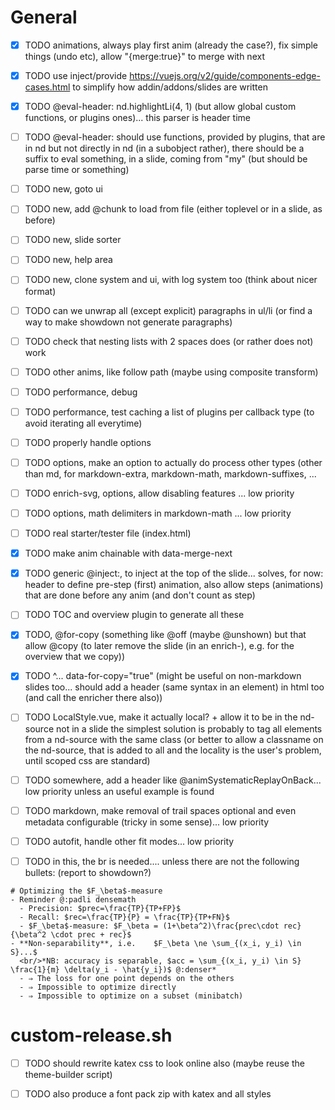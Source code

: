 # General

- [x] TODO animations, always play first anim (already the case?), fix simple things (undo etc), allow "{merge:true}" to merge with next

- [x] TODO use inject/provide https://vuejs.org/v2/guide/components-edge-cases.html to simplify how addin/addons/slides are written

- [x] TODO @eval-header: nd.highlightLi(4, 1) (but allow global custom functions, or plugins ones)... this parser is header time

- [ ] TODO @eval-header: should use functions, provided by plugins, that are in nd but not directly in nd (in a subobject rather), there should be a suffix to eval something, in a slide, coming from "my" (but should be parse time or something)

- [ ] TODO new, goto ui

- [ ] TODO new, add @chunk to load from file (either toplevel or in a slide, as before)

- [ ] TODO new, slide sorter

- [ ] TODO new, help area

- [ ] TODO new, clone system and ui, with log system too (think about nicer format)

- [ ] TODO can we unwrap all (except explicit) paragraphs in ul/li (or find a way to make showdown not generate paragraphs)

- [ ] TODO check that nesting lists with 2 spaces does (or rather does not) work

- [ ] TODO other anims, like follow path (maybe using composite transform)

- [ ] TODO performance, debug

- [ ] TODO performance, test caching a list of plugins per callback type (to avoid iterating all everytime)

- [ ] TODO properly handle options

- [ ] TODO options, make an option to actually do process other types (other than md, for markdown-extra, markdown-math, markdown-suffixes, ...

- [ ] TODO enrich-svg, options, allow disabling features ... low priority

- [ ] TODO options, math delimiters in markdown-math ... low priority

- [ ] TODO real starter/tester file (index.html)

- [x] TODO make anim chainable with data-merge-next

- [x] TODO generic @inject:, to inject at the top of the slide... solves, for now: header to define pre-step (first) animation, also allow steps (animations) that are done before any anim (and don't count as step)

- [ ] TODO TOC and overview plugin to generate all these

- [x] TODO, @for-copy (something like @off (maybe @unshown) but that allow @copy (to later remove the slide (in an enrich-), e.g. for the overview that we copy))

- [x] TODO ^...  data-for-copy="true" (might be useful on non-markdown slides too... should add a header (same syntax in an element) in html too (and call the enricher there also))

- [ ] TODO LocalStyle.vue, make it actually local? + allow it to be in the nd-source not in a slide
      the simplest solution is probably to tag all elements from a nd-source with the same class (or better to allow a classname on the nd-source, that is added to all and the locality is the user's problem, until scoped css are standard)

- [ ] TODO somewhere, add a header like @animSystematicReplayOnBack... low priority unless an useful example is found

- [ ] TODO markdown, make removal of trail spaces optional and even metadata configurable (tricky in some sense)... low priority

- [ ] TODO autofit, handle other fit modes... low priority

- [ ] TODO in this, the br is needed.... unless there are not the following bullets: (report to showdown?)

~~~
# Optimizing the $F_\beta$-measure
- Reminder @:padli densemath
  - Precision: $prec=\frac{TP}{TP+FP}$
  - Recall: $rec=\frac{TP}{P} = \frac{TP}{TP+FN}$
  - $F_\beta$-measure: $F_\beta = (1+\beta^2)\frac{prec\cdot rec}{\beta^2 \cdot prec + rec}$
- **Non-separability**, i.e.    $F_\beta \ne \sum_{(x_i, y_i) \in S}...$
  <br/>*NB: accuracy is separable, $acc = \sum_{(x_i, y_i) \in S} \frac{1}{m} \delta(y_i - \hat{y_i})$ @:denser*
  - ⇒ The loss for one point depends on the others
  - ⇒ Impossible to optimize directly
  - ⇒ Impossible to optimize on a subset (minibatch)
~~~

# custom-release.sh

- [ ] TODO should rewrite katex css to look online also (maybe reuse the theme-builder script)

- [ ] TODO also produce a font pack zip with katex and all styles
